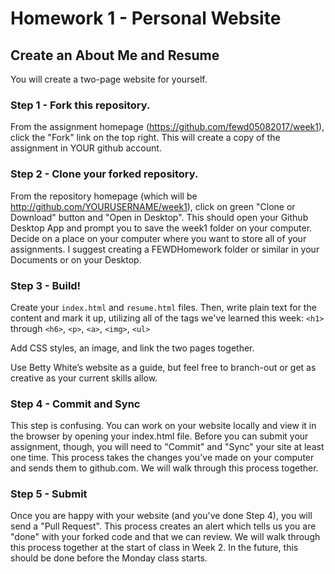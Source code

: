 # Homework 1 - Personal Website

## Create an About Me and Resume

You will create a two-page website for yourself.

### Step 1 - Fork this repository.

From the assignment homepage (https://github.com/fewd05082017/week1), click the "Fork" link on the top right. This will create a copy of the assignment in YOUR github account.

### Step 2 - Clone your forked repository.

From the repository homepage (which will be http://github.com/YOURUSERNAME/week1), click on green "Clone or Download" button and "Open in Desktop". This should open your Github Desktop App and prompt you to save the week1 folder on your computer. Decide on a place on your computer where you want to store all of your assignments. I suggest creating a FEWDHomework folder or similar in your Documents or on your Desktop. 

### Step 3 - Build!

Create your `index.html` and `resume.html` files. Then, write plain text for the content and mark it up, utilizing all of the tags we've learned this week: `<h1>` through `<h6>`, `<p>`, `<a>`, `<img>`, `<ul>`

Add CSS styles, an image, and link the two pages together.

Use Betty White’s website as a guide, but feel free to branch-out or get as creative as your current skills allow.

### Step 4 - Commit and Sync

This step is confusing. You can work on your website locally and view it in the browser by opening your index.html file. Before you can submit your assignment, though, you will need to "Commit" and "Sync" your site at least one time. This process takes the changes you've made on your computer and sends them to github.com. We will walk through this process together.

### Step 5 - Submit

Once you are happy with your website (and you've done Step 4), you will send a "Pull Request". This process creates an alert which tells us you are "done" with your forked code and that we can review. We will walk through this process together at the start of class in Week 2. In the future, this should be done before the Monday class starts.
